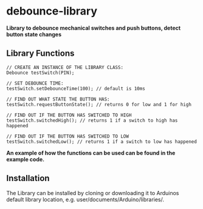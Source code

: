 # debounce-library 

**Library to debounce mechanical switches and push buttons, detect button state changes**


Library Functions
-----------------

	
	// CREATE AN INSTANCE OF THE LIBRARY CLASS:
	Debounce testSwitch(PIN);

	// SET DEBOUNCE TIME:
	testSwitch.setDebounceTime(100); // default is 10ms

	// FIND OUT WHAT STATE THE BUTTON HAS:
	testSwitch.requestButtonState(); // returns 0 for low and 1 for high

	// FIND OUT IF THE BUTTON HAS SWITCHED TO HIGH
	testSwitch.switchedHigh(); // returns 1 if a switch to high has happened

	// FIND OUT IF THE BUTTON HAS SWITCHED TO LOW
	testSwitch.switchedLow(); // returns 1 if a switch to low has happened
 

**An example of how the functions can be used can be found in the example code.**	
  

Installation
------------
The Library can be installed by cloning or downloading it to Arduinos default library location, e.g. user/documents/Arduino/libraries/.

